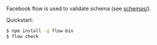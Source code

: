 

Facebook flow is used to validate schema (see [schemas/](/schemas)).

Quickstart:

```bash
$ npm install -g flow-bin
$ flow check
```
